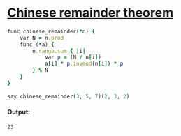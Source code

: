 [1]: http://rosettacode.org/wiki/Chinese_remainder_theorem

# [Chinese remainder theorem][1]

```ruby
func chinese_remainder(*n) {
    var N = n.prod
    func (*a) {
        n.range.sum { |i|
            var p = (N / n[i])
            a[i] * p.invmod(n[i]) * p
        } % N
    }
}
 
say chinese_remainder(3, 5, 7)(2, 3, 2)
```

#### Output:
```
23
```
